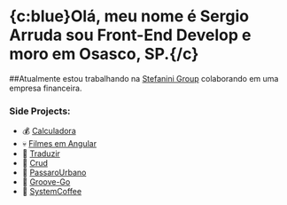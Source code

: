 # {c:blue}Olá, meu nome é Sergio Arruda sou Front-End Develop e moro em Osasco, SP.{/c}

##Atualmente estou trabalhando na [Stefanini Group](https://stefanini.com) colaborando em uma empresa financeira.


### Side Projects:
- 💰 [Calculadora]()
- 💀 [Filmes em Angular]()
- 🌵 [Traduzir]()
- 🌱 [Crud](https://crud-seven-chi.vercel.app/)
- 🌱 [PassaroUrbano]()
- 🌱 [Groove-Go](https://groove-go.vercel.app/signin)
- 🌱 [SystemCoffee](https://system-coffee.vercel.app/sign-in)

<!---
ScodeArruda/ScodeArruda is a ✨ special ✨ repository because its `README.md` (this file) appears on your GitHub profile.
You can click the Preview link to take a look at your changes.
--->
